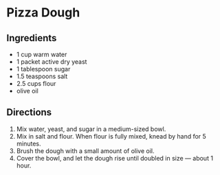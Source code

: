# Pizza Dough

## Ingredients

- 1 cup warm water
- 1 packet active dry yeast
- 1 tablespoon sugar
- 1.5 teaspoons salt
- 2.5 cups flour
- olive oil

## Directions

1. Mix water, yeast, and sugar in a medium-sized bowl.
2. Mix in salt and flour. When flour is fully mixed, knead by hand for 5 minutes.
3. Brush the dough with a small amount of olive oil.
4. Cover the bowl, and let the dough rise until doubled in size — about 1 hour.
